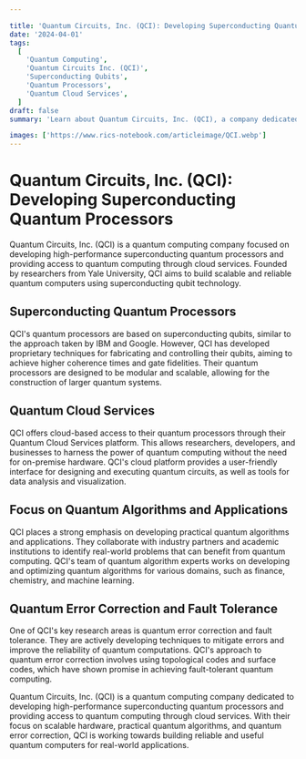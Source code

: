 ```yaml
---

title: 'Quantum Circuits, Inc. (QCI): Developing Superconducting Quantum Processors'
date: '2024-04-01'
tags:
  [
    'Quantum Computing',
    'Quantum Circuits Inc. (QCI)',
    'Superconducting Qubits',
    'Quantum Processors',
    'Quantum Cloud Services',
  ]
draft: false
summary: 'Learn about Quantum Circuits, Inc. (QCI), a company dedicated to developing high-performance superconducting quantum processors and providing access to quantum computing through cloud services.'

images: ['https://www.rics-notebook.com/articleimage/QCI.webp']
---
```


# Quantum Circuits, Inc. (QCI): Developing Superconducting Quantum Processors

Quantum Circuits, Inc. (QCI) is a quantum computing company focused on developing high-performance superconducting quantum processors and providing access to quantum computing through cloud services. Founded by researchers from Yale University, QCI aims to build scalable and reliable quantum computers using superconducting qubit technology.

## Superconducting Quantum Processors

QCI's quantum processors are based on superconducting qubits, similar to the approach taken by IBM and Google. However, QCI has developed proprietary techniques for fabricating and controlling their qubits, aiming to achieve higher coherence times and gate fidelities. Their quantum processors are designed to be modular and scalable, allowing for the construction of larger quantum systems.

## Quantum Cloud Services

QCI offers cloud-based access to their quantum processors through their Quantum Cloud Services platform. This allows researchers, developers, and businesses to harness the power of quantum computing without the need for on-premise hardware. QCI's cloud platform provides a user-friendly interface for designing and executing quantum circuits, as well as tools for data analysis and visualization.

## Focus on Quantum Algorithms and Applications

QCI places a strong emphasis on developing practical quantum algorithms and applications. They collaborate with industry partners and academic institutions to identify real-world problems that can benefit from quantum computing. QCI's team of quantum algorithm experts works on developing and optimizing quantum algorithms for various domains, such as finance, chemistry, and machine learning.

## Quantum Error Correction and Fault Tolerance

One of QCI's key research areas is quantum error correction and fault tolerance. They are actively developing techniques to mitigate errors and improve the reliability of quantum computations. QCI's approach to quantum error correction involves using topological codes and surface codes, which have shown promise in achieving fault-tolerant quantum computing.

Quantum Circuits, Inc. (QCI) is a quantum computing company dedicated to developing high-performance superconducting quantum processors and providing access to quantum computing through cloud services. With their focus on scalable hardware, practical quantum algorithms, and quantum error correction, QCI is working towards building reliable and useful quantum computers for real-world applications.
